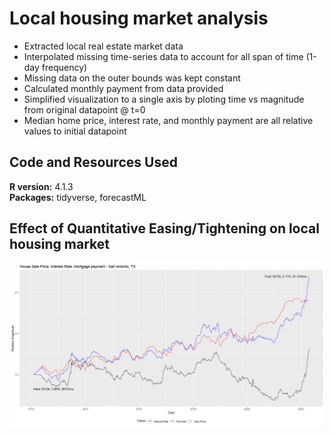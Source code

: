 # Local housing market analysis
* Extracted local real estate market data
* Interpolated missing time-series data to account for all span of time (1-day frequency)
* Missing data on the outer bounds was kept constant
* Calculated monthly payment from data provided
* Simplified visualization to a single axis by ploting time vs magnitude from original datapoint @ t=0
* Median home price, interest rate, and monthly payment are all relative values to initial datapoint

## Code and Resources Used
**R version:** 4.1.3  
**Packages:** tidyverse, forecastML

## Effect of Quantitative Easing/Tightening on local housing market
![](/SA_housing_Final.png)

